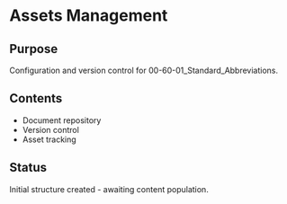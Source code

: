# Assets Management

## Purpose
Configuration and version control for 00-60-01_Standard_Abbreviations.

## Contents
- Document repository
- Version control
- Asset tracking

## Status
Initial structure created - awaiting content population.
